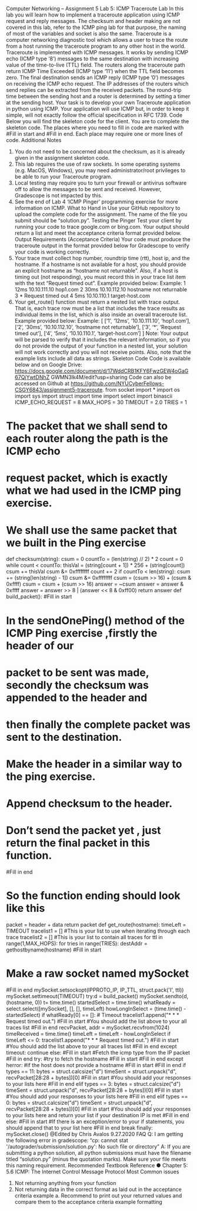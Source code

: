 Computer Networking – Assignment 5
Lab 5: ICMP Traceroute Lab
In this lab you will learn how to implement a traceroute application using ICMP request
and reply messages. The checksum and header making are not covered in this lab,
refer to the ICMP ping lab for that purpose, the naming of most of the variables and
socket is also the same.
Traceroute is a computer networking diagnostic tool which allows a user to trace the
route from a host running the traceroute program to any other host in the world.
Traceroute is implemented with ICMP messages. It works by sending ICMP echo (ICMP
type ‘8’) messages to the same destination with increasing value of the time-to-live
(TTL) field. The routers along the traceroute path return ICMP Time Exceeded (ICMP
type ‘11’) when the TTL field becomes zero. The final destination sends an ICMP reply
(ICMP type ’0’) messages on receiving the ICMP echo request. The IP addresses of the
routers which send replies can be extracted from the received packets. The round-trip
time between the sending host and a router is determined by setting a timer at the
sending host.
Your task is to develop your own Traceroute application in python using ICMP. Your
application will use ICMP but, in order to keep it simple, will not exactly follow the official
specification in RFC 1739.
Code
Below you will find the skeleton code for the client. You are to complete the skeleton
code. The places where you need to fill in code are marked with #Fill in start and #Fill in
end. Each place may require one or more lines of code.
Additional Notes
1. You do not need to be concerned about the checksum, as it is already given in the
assignment skeleton code.
2. This lab requires the use of raw sockets. In some operating systems (e.g. MacOS,
Windows), you may need administrator/root privileges to be able to run your Traceroute
program.
3. Local testing may require you to turn your firewall or antivirus software off to allow the
messages to be sent and received. However, Gradescope is not impacted by this.
4. See the end of Lab 4 ‘ICMP Pinger’ programming exercise for more information on
ICMP.
What to Hand in
Use your GitHub repository to upload the complete code for the assignment. The name
of the file you submit should be “solution.py”.
Testing the Pinger
Test your client by running your code to trace google.com or bing.com. Your output
should return a list and meet the acceptance criteria format provided below.
Output Requirements (Acceptance Criteria)
Your code must produce the traceroute output in the format provided below for
Gradescope to verify your code is working correctly.
1. Your trace must collect hop number, roundtrip time (rtt), host ip, and the
hostname. If a hostname is not available for a host, you should provide an
explicit hostname as “hostname not returnable”. Also, if a host is timing out
(not responding), you must record this in your trace list item with the text
“Request timed out”. Example provided below:
Example: 1 12ms 10.10.111.10 hop1.com
2 30ms 10.10.112.10 hostname not returnable
3 * Request timed out
4 5ms 10.10.110.1 target-host.com
2. Your get_route() function must return a nested list with trace output. That is,
each trace row must be a list that includes the trace results as individual items
in the list, which is also inside an overall traceroute list. Example provided
below:
Example: [ [‘1’, ‘12ms’, ‘10.10.111.10’, ‘hop1.com’], [‘2’, ‘30ms’, ‘10.10.112.10’,
‘hostname not returnable’], [‘3’, ‘*’, ‘Request timed out’], [‘4’, ‘5ms’,
‘10.10.110.1’, ‘target-host.com’] ]
Note: Your output will be parsed to verify that it includes the relevant
information, so if you do not provide the output of your function in a nested
list, your solution will not work correctly and you will not receive points.
Also, note that the example lists include all data as strings.
Skeleton Code
Code is available below and on Google Drive:
https://docs.google.com/document/d/17WddCRB1KFY6FwzGEW4oGaG67QjYwtDNhZ
GWMN3Ik4M/edit?usp=sharing
Code can also be accessed on Github at
https://github.com/NYUCyberFellows-CSGY6843/assignment5-traceroute.
from socket import *
import os
import sys
import struct
import time
import select
import binascii
ICMP_ECHO_REQUEST = 8
MAX_HOPS = 30
TIMEOUT = 2.0
TRIES = 1
# The packet that we shall send to each router along the path is the ICMP echo
# request packet, which is exactly what we had used in the ICMP ping exercise.
# We shall use the same packet that we built in the Ping exercise
def checksum(string):
csum = 0
countTo = (len(string) // 2) * 2
count = 0
while count < countTo:
thisVal = (string[count + 1]) * 256 + (string[count])
csum += thisVal
csum &= 0xffffffff
count += 2
if countTo < len(string):
csum += (string[len(string) - 1])
csum &= 0xffffffff
csum = (csum >> 16) + (csum & 0xffff)
csum = csum + (csum >> 16)
answer = ~csum
answer = answer & 0xffff
answer = answer >> 8 | (answer << 8 & 0xff00)
return answer
def build_packet():
#Fill in start
# In the sendOnePing() method of the ICMP Ping exercise ,firstly the header of our
# packet to be sent was made, secondly the checksum was appended to the header and
# then finally the complete packet was sent to the destination.
# Make the header in a similar way to the ping exercise.
# Append checksum to the header.
# Don’t send the packet yet , just return the final packet in this function.
#Fill in end
# So the function ending should look like this
packet = header + data
return packet
def get_route(hostname):
timeLeft = TIMEOUT
tracelist1 = [] #This is your list to use when iterating through each trace
tracelist2 = [] #This is your list to contain all traces
for ttl in range(1,MAX_HOPS):
for tries in range(TRIES):
destAddr = gethostbyname(hostname)
#Fill in start
# Make a raw socket named mySocket
#Fill in end
mySocket.setsockopt(IPPROTO_IP, IP_TTL, struct.pack('I', ttl))
mySocket.settimeout(TIMEOUT)
try:d = build_packet()
mySocket.sendto(d, (hostname, 0))
t= time.time()
startedSelect = time.time()
whatReady = select.select([mySocket], [], [], timeLeft)
howLongInSelect = (time.time() - startedSelect)
if whatReady[0] == []: # Timeout
tracelist1.append("* * * Request timed out.")
#Fill in start
#You should add the list above to your all traces list
#Fill in end
recvPacket, addr = mySocket.recvfrom(1024)
timeReceived = time.time()
timeLeft = timeLeft - howLongInSelect
if timeLeft <= 0:
tracelist1.append("* * * Request timed out.")
#Fill in start
#You should add the list above to your all traces list
#Fill in end
except timeout:
continue
else:
#Fill in start
#Fetch the icmp type from the IP packet
#Fill in end
try: #try to fetch the hostname
#Fill in start
#Fill in end
except herror: #if the host does not provide a hostname
#Fill in start
#Fill in end
if types == 11:
bytes = struct.calcsize("d")
timeSent = struct.unpack("d", recvPacket[28:28 +
bytes])[0]
#Fill in start
#You should add your responses to your lists here
#Fill in end
elif types == 3:
bytes = struct.calcsize("d")
timeSent = struct.unpack("d", recvPacket[28:28 + bytes])[0]
#Fill in start
#You should add your responses to your lists here
#Fill in end
elif types == 0:
bytes = struct.calcsize("d")
timeSent = struct.unpack("d", recvPacket[28:28 + bytes])[0]
#Fill in start
#You should add your responses to your lists here and return your list if your destination IP is met
#Fill in end
else:
#Fill in start
#If there is an exception/error to your if statements, you should append that to your list here
#Fill in end
break
finally:
mySocket.close()
@Edited by Chris Avalos 9.27.2020
FAQ
Q: I am getting the following error in gradescope:
“cp: cannot stat '/autograder/submission/solution.py': No such file or directory”
A: If you are submitting a python solution, all python submissions must have the
filename titled “solution.py” (minus the quotation marks). Make sure your file meets this
naming requirement.
Recommended Textbook Reference
● Chapter 5: 5.6 ICMP: The Internet Control Message Protocol
Most Common issues
1. Not returning anything from your function
2. Not returning data in the correct format as laid out in the acceptance criteria
example
a. Recommend to print out your returned values and compare them to the
acceptance criteria example formatting
